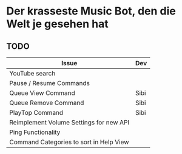 # Der krasseste Music Bot, den die Welt je gesehen hat
## TODO
| Issue                                   | Dev  |
|-----------------------------------------|------|
| YouTube search                          |      |
| Pause / Resume Commands                 |      |
| Queue View Command                      | Sibi |
| Queue Remove Command                    | Sibi |
| PlayTop Command                         | Sibi |
| Reimplement Volume Settings for new API |      |
| Ping Functionality                      |      |
| Command Categories to sort in Help View |      |